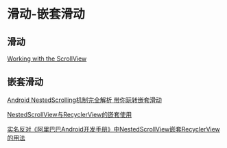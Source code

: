 # 滑动-嵌套滑动

## 滑动

[Working with the ScrollView](https://guides.codepath.com/android/Working-with-the-ScrollView)

## 嵌套滑动

[Android NestedScrolling机制完全解析 带你玩转嵌套滑动](https://blog.csdn.net/lmj623565791/article/details/52204039)

[NestedScrollView与RecyclerView的嵌套使用](https://juejin.im/entry/5ab9e7fc5188255d5f3d4b55)

[实名反对《阿里巴巴Android开发手册》中NestedScrollView嵌套RecyclerView的用法](https://juejin.im/post/5d75e8cd6fb9a06afd662bf3#heading-0)